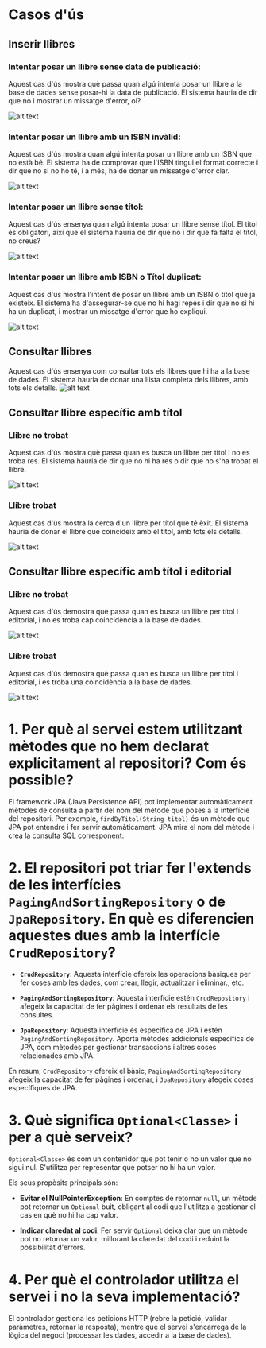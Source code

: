 # Casos d'ús

## Inserir llibres

### Intentar posar un llibre sense data de publicació:

Aquest cas d'ús mostra què passa quan algú intenta posar un llibre a la base de dades sense posar-hi la data de publicació. El sistema hauria de dir que no i mostrar un missatge d'error, oi?

![alt text](image.png)


### Intentar posar un llibre amb un ISBN invàlid:

Aquest cas d'ús mostra quan algú intenta posar un llibre amb un ISBN que no està bé. El sistema ha de comprovar que l'ISBN tingui el format correcte i dir que no si no ho té, i a més, ha de donar un missatge d'error clar.

![alt text](image-1.png)


### Intentar posar un llibre sense títol:

Aquest cas d'ús ensenya quan algú intenta posar un llibre sense títol. El títol és obligatori, així que el sistema hauria de dir que no i dir que fa falta el títol, no creus?

![alt text](image-2.png)

### Intentar posar un llibre amb ISBN o Títol duplicat:

Aquest cas d'ús mostra l'intent de posar un llibre amb un ISBN o títol que ja existeix. El sistema ha d'assegurar-se que no hi hagi repes i dir que no si hi ha un duplicat, i mostrar un missatge d'error que ho expliqui.

![alt text](image-3.png)

## Consultar llibres

Aquest cas d'ús ensenya com consultar tots els llibres que hi ha a la base de dades. El sistema hauria de donar una llista completa dels llibres, amb tots els detalls.
![alt text](image-4.png)

## Consultar llibre específic amb títol

### Llibre no trobat

Aquest cas d'ús mostra què passa quan es busca un llibre per títol i no es troba res. El sistema hauria de dir que no hi ha res o dir que no s'ha trobat el llibre.

![alt text](image-5.png)

### Llibre trobat

Aquest cas d'ús mostra la cerca d'un llibre per títol que té èxit. El sistema hauria de donar el llibre que coincideix amb el títol, amb tots els detalls.

![alt text](image-6.png)

## Consultar llibre específic amb títol i editorial

### Llibre no trobat

Aquest cas d'ús demostra què passa quan es busca un llibre per títol i editorial, i no es troba cap coincidència a la base de dades.

![alt text](image-7.png)

### Llibre trobat

Aquest cas d'ús demostra què passa quan es busca un llibre per títol i editorial, i es troba una coincidència a la base de dades.

![alt text](image-8.png)

# 1. Per què al servei estem utilitzant mètodes que no hem declarat explícitament al repositori? Com és possible?

El framework JPA (Java Persistence API) pot implementar automàticament mètodes de consulta a partir del nom del mètode que poses a la interfície del repositori. Per exemple, `findByTitol(String titol)` és un mètode que JPA pot entendre i fer servir automàticament. JPA mira el nom del mètode i crea la consulta SQL corresponent.

# 2. El repositori pot triar fer l'extends de les interfícies `PagingAndSortingRepository` o de `JpaRepository`. En què es diferencien aquestes dues amb la interfície `CrudRepository`?

* **`CrudRepository`**: Aquesta interfície ofereix les operacions bàsiques per fer coses amb les dades, com crear, llegir, actualitzar i eliminar., etc.

* **`PagingAndSortingRepository`**: Aquesta interfície estén `CrudRepository` i afegeix la capacitat de fer pàgines i ordenar els resultats de les consultes.

* **`JpaRepository`**: Aquesta interfície és específica de JPA i estén `PagingAndSortingRepository`. Aporta mètodes addicionals específics de JPA, com mètodes per gestionar transaccions i altres coses relacionades amb JPA.

En resum, `CrudRepository` ofereix el bàsic, `PagingAndSortingRepository` afegeix la capacitat de fer pàgines i ordenar, i `JpaRepository` afegeix coses específiques de JPA.

# 3. Què significa `Optional<Classe>` i per a què serveix?

`Optional<Classe>` és com un contenidor que pot tenir o no un valor que no sigui nul. S'utilitza per representar que potser no hi ha un valor.

Els seus propòsits principals són:

* **Evitar el NullPointerException**: En comptes de retornar `null`, un mètode pot retornar un `Optional` buit, obligant al codi que l'utilitza a gestionar el cas en què no hi ha cap valor.

* **Indicar claredat al codi**: Fer servir `Optional` deixa clar que un mètode pot no retornar un valor, millorant la claredat del codi i reduint la possibilitat d'errors.

# 4. Per què el controlador utilitza el servei i no la seva implementació?

El controlador gestiona les peticions HTTP (rebre la petició, validar paràmetres, retornar la resposta), mentre que el servei s'encarrega de la lògica del negoci (processar les dades, accedir a la base de dades).
